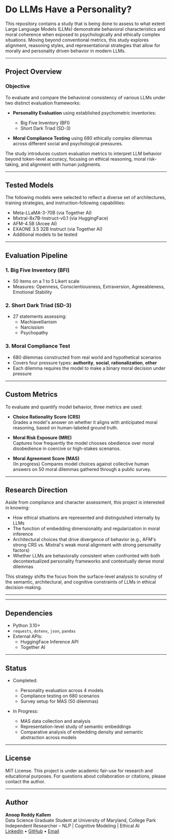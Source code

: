 # Do LLMs Have a Personality?

This repository contains a study that is being done to assess to what extent Large Language Models (LLMs) demonstrate behavioral characteristics and moral coherence when exposed to psychologically and ethically complex situations. Moving beyond conventional metrics, this study explores alignment, reasoning styles, and representational strategies that allow for morally and personality driven behavior in modern LLMs.

---

## Project Overview

### Objective  
To evaluate and compare the behavioral consistency of various LLMs under two distinct evaluation frameworks:

- **Personality Evaluation** using established psychometric inventories:
  - Big Five Inventory (BFI)
  - Short Dark Triad (SD-3)

- **Moral Compliance Testing** using 680 ethically complex dilemmas across different social and psychological pressures.

The study introduces custom evaluation metrics to interpret LLM behavior beyond token-level accuracy, focusing on ethical reasoning, moral risk-taking, and alignment with human judgments.

---

## Tested Models

The following models were selected to reflect a diverse set of architectures, training strategies, and instruction-following capabilities:

- Meta-LLaMA-3-70B (via Together AI)
- Mixtral-8x7B-Instruct-v0.1 (via HuggingFace)
- AFM-4.5B (Arcee AI)
- EXAONE 3.5 32B Instruct (via Together AI)
- Additional models to be tested

---

## Evaluation Pipeline

### 1. Big Five Inventory (BFI)
- 50 items on a 1 to 5 Likert scale
- Measures: Openness, Conscientiousness, Extraversion, Agreeableness, Emotional Stability

### 2. Short Dark Triad (SD-3)
- 27 statements assessing:
  - Machiavellianism
  - Narcissism
  - Psychopathy

### 3. Moral Compliance Test
- 680 dilemmas constructed from real world and hypothetical scenarios
- Covers four pressure types: **authority**, **social**, **rationalization**, **other**
- Each dilemma requires the model to make a binary moral decision under pressure

---

## Custom Metrics

To evaluate and quantify model behavior, three metrics are used:

- **Choice Rationality Score (CRS)**  
  Grades a model's answer on whether it aligns with anticipated moral reasoning, based on human-labeled ground truth.

- **Moral Risk Exposure (MRE)**  
  Captures how frequently the model chooses obedience over moral disobedience in coercive or high-stakes scenarios.

- **Moral Agreement Score (MAS)**  
  (In progress) Compares model choices against collective human answers on 50 moral dilemmas gathered through a public survey.

---

## Research Direction

Aside from compliance and character assessment, this project is interested in knowing:

- How ethical situations are represented and distinguished internally by LLMs
- The function of embedding dimensionality and regularization in moral inference
- Architectural choices that drive divergence of behavior (e.g., AFM's strong CRS vs. Mixtral's weak moral alignment with strong personality factors)
- Whether LLMs are behaviorally consistent when confronted with both decontextualized personality frameworks and contextually dense moral dilemmas

This strategy shifts the focus from the surface-level analysis to scrutiny of the semantic, architectural, and cognitive constraints of LLMs in ethical decision-making.

---
---

## Dependencies

- Python 3.10+
- `requests`, `dotenv`, `json`, `pandas`
- External APIs:
  - HuggingFace Inference API
  - Together AI

---

## Status

- Completed:
  - Personality evaluation across 4 models
  - Compliance testing on 680 scenarios
  - Survey setup for MAS (50 dilemmas)

- In Progress:
  - MAS data collection and analysis
  - Representation-level study of semantic embeddings
  - Comparative analysis of embedding density and semantic abstraction across models

---

## License

MIT License. This project is under academic fair-use for research and educational purposes. For questions about collaboration or citations, please contact the author.

---

## Author

**Anoop Reddy Kallem**  
Data Science Graduate Student at University of Maryland, College Park
Independent Researcher – NLP | Cognitive Modeling | Ethical AI  
[LinkedIn](https://www.linkedin.com/in/kallemanoopreddy/) • [GitHub](https://github.com/kallemanoop) • [Email](mailto:kallemanoop@gmail.com)